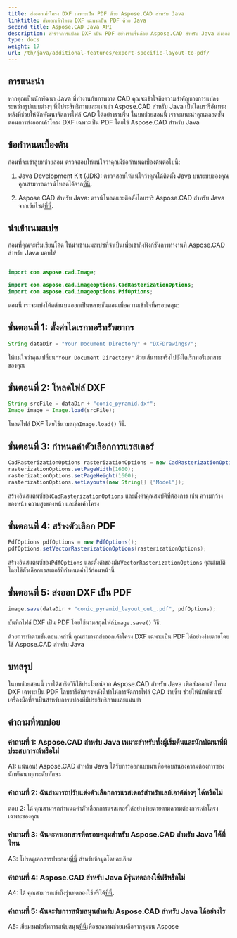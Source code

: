 ```yaml
---
title: ส่งออกเค้าโครง DXF เฉพาะเป็น PDF ด้วย Aspose.CAD สำหรับ Java
linktitle: ส่งออกเค้าโครง DXF เฉพาะเป็น PDF ด้วย Java
second_title: Aspose.CAD Java API
description: สำรวจการแปลง DXF เป็น PDF อย่างราบรื่นด้วย Aspose.CAD สำหรับ Java ส่งออกเค้าโครงเฉพาะอย่างแม่นยำได้อย่างง่ายดาย
type: docs
weight: 17
url: /th/java/additional-features/export-specific-layout-to-pdf/
---
```

## การแนะนำ

หากคุณเป็นนักพัฒนา Java ที่ทำงานกับภาพวาด CAD คุณจะเข้าใจถึงความสำคัญของการแปลงระหว่างรูปแบบต่างๆ ที่มีประสิทธิภาพและแม่นยำ Aspose.CAD สำหรับ Java เป็นไลบรารีอันทรงพลังที่ช่วยให้นักพัฒนาจัดการไฟล์ CAD ได้อย่างราบรื่น ในบทช่วยสอนนี้ เราจะแนะนำคุณตลอดขั้นตอนการส่งออกเค้าโครง DXF เฉพาะเป็น PDF โดยใช้ Aspose.CAD สำหรับ Java

## ข้อกำหนดเบื้องต้น

ก่อนที่จะเข้าสู่บทช่วยสอน ตรวจสอบให้แน่ใจว่าคุณมีข้อกำหนดเบื้องต้นต่อไปนี้:

1. Java Development Kit (JDK): ตรวจสอบให้แน่ใจว่าคุณได้ติดตั้ง Java บนระบบของคุณ คุณสามารถดาวน์โหลดได้จาก[ที่นี่](https://www.oracle.com/java/technologies/javase-downloads.html).

2.  Aspose.CAD สำหรับ Java: ดาวน์โหลดและติดตั้งไลบรารี Aspose.CAD สำหรับ Java จากเว็บไซต์[ที่นี่](https://releases.aspose.com/cad/java/).

## นำเข้าเนมสเปซ

ก่อนที่คุณจะเริ่มเขียนโค้ด ให้นำเข้าเนมสเปซที่จำเป็นเพื่อเข้าถึงฟังก์ชันการทำงานที่ Aspose.CAD สำหรับ Java มอบให้

```java

import com.aspose.cad.Image;

import com.aspose.cad.imageoptions.CadRasterizationOptions;
import com.aspose.cad.imageoptions.PdfOptions;
```

ตอนนี้ เราจะแบ่งโค้ดด้านบนออกเป็นหลายขั้นตอนเพื่อความเข้าใจที่ครอบคลุม:

## ขั้นตอนที่ 1: ตั้งค่าไดเรกทอรีทรัพยากร

```java
String dataDir = "Your Document Directory" + "DXFDrawings/";
```

 ให้แน่ใจว่าคุณเปลี่ยน`"Your Document Directory"` ด้วยเส้นทางจริงไปยังไดเร็กทอรีเอกสารของคุณ

## ขั้นตอนที่ 2: โหลดไฟล์ DXF

```java
String srcFile = dataDir + "conic_pyramid.dxf";
Image image = Image.load(srcFile); 
```

 โหลดไฟล์ DXF โดยใช้นามสกุล`Image.load()` วิธี.

## ขั้นตอนที่ 3: กำหนดค่าตัวเลือกการแรสเตอร์

```java
CadRasterizationOptions rasterizationOptions = new CadRasterizationOptions();
rasterizationOptions.setPageWidth(1600);
rasterizationOptions.setPageHeight(1600);   
rasterizationOptions.setLayouts(new String[] {"Model"});
```

 สร้างอินสแตนซ์ของ`CadRasterizationOptions` และตั้งค่าคุณสมบัติที่ต้องการ เช่น ความกว้างของหน้า ความสูงของหน้า และชื่อเค้าโครง

## ขั้นตอนที่ 4: สร้างตัวเลือก PDF

```java
PdfOptions pdfOptions = new PdfOptions();
pdfOptions.setVectorRasterizationOptions(rasterizationOptions);
```

 สร้างอินสแตนซ์ของ`PdfOptions` และตั้งค่าของมัน`VectorRasterizationOptions` คุณสมบัติโดยใช้ตัวเลือกแรสเตอร์ที่กำหนดค่าไว้ก่อนหน้านี้

## ขั้นตอนที่ 5: ส่งออก DXF เป็น PDF

```java
image.save(dataDir + "conic_pyramid_layout_out_.pdf", pdfOptions);
```

 บันทึกไฟล์ DXF เป็น PDF โดยใช้นามสกุลไฟล์`image.save()` วิธี.

ด้วยการทำตามขั้นตอนเหล่านี้ คุณสามารถส่งออกเค้าโครง DXF เฉพาะเป็น PDF ได้อย่างง่ายดายโดยใช้ Aspose.CAD สำหรับ Java

## บทสรุป

ในบทช่วยสอนนี้ เราได้สาธิตวิธีใช้ประโยชน์จาก Aspose.CAD สำหรับ Java เพื่อส่งออกเค้าโครง DXF เฉพาะเป็น PDF ไลบรารีอันทรงพลังนี้ทำให้การจัดการไฟล์ CAD ง่ายขึ้น ช่วยให้นักพัฒนามีเครื่องมือที่จำเป็นสำหรับการแปลงที่มีประสิทธิภาพและแม่นยำ

## คำถามที่พบบ่อย

### คำถามที่ 1: Aspose.CAD สำหรับ Java เหมาะสำหรับทั้งผู้เริ่มต้นและนักพัฒนาที่มีประสบการณ์หรือไม่

A1: แน่นอน! Aspose.CAD สำหรับ Java ได้รับการออกแบบมาเพื่อตอบสนองความต้องการของนักพัฒนาทุกระดับทักษะ

### คำถามที่ 2: ฉันสามารถปรับแต่งตัวเลือกการแรสเตอร์สำหรับเลย์เอาต์ต่างๆ ได้หรือไม่

ตอบ 2: ได้ คุณสามารถกำหนดค่าตัวเลือกการแรสเตอร์ได้อย่างง่ายดายตามความต้องการเค้าโครงเฉพาะของคุณ

### คำถามที่ 3: ฉันจะหาเอกสารที่ครอบคลุมสำหรับ Aspose.CAD สำหรับ Java ได้ที่ไหน

 A3: โปรดดูเอกสารประกอบ[ที่นี่](https://reference.aspose.com/cad/java/) สำหรับข้อมูลโดยละเอียด

### คำถามที่ 4: Aspose.CAD สำหรับ Java มีรุ่นทดลองใช้ฟรีหรือไม่

 A4: ได้ คุณสามารถเข้าถึงรุ่นทดลองใช้ฟรีได้[ที่นี่](https://releases.aspose.com/).

### คำถามที่ 5: ฉันจะรับการสนับสนุนสำหรับ Aspose.CAD สำหรับ Java ได้อย่างไร

 A5: เยี่ยมชมฟอรั่มการสนับสนุน[ที่นี่](https://forum.aspose.com/c/cad/19)เพื่อขอความช่วยเหลือจากชุมชน Aspose